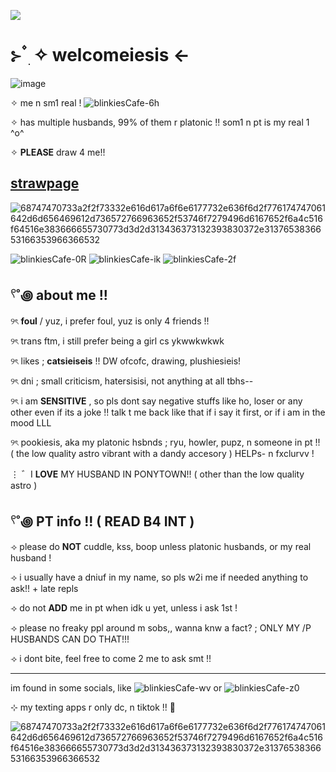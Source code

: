 ![](https://komarev.com/ghpvc/?username=litteryzu&color=641c41&style=for-the-badge&label=PROFILE+VIEWS) 

 # ⊱  ۫ ׅ ✧ welcomeiesis  <-

![image](https://github.com/user-attachments/assets/34f8bb10-b480-4b9f-bbc5-0d7de24c828c)

✧ me n sm1 real ! ![blinkiesCafe-6h](https://github.com/user-attachments/assets/9a1a3b39-2586-466f-9513-76485852dadb)


✧ has multiple husbands, 99% of them r platonic !! som1 n pt is my real 1 ^o^

✧ **PLEASE** draw 4 me!!

## [strawpage](https://yzuwi.straw.page)

![68747470733a2f2f73332e616d617a6f6e6177732e636f6d2f776174747061642d6d656469612d736572766963652f53746f7279496d6167652f6a4c516f64516e383666655730773d3d2d313436373132393830372e3137653836653166353966366532](https://github.com/user-attachments/assets/e882f3be-7262-4881-9497-a7372254963c)



![blinkiesCafe-0R](https://github.com/user-attachments/assets/6c0d2704-14c1-4b6e-adaf-411b3c0fa8f0) ![blinkiesCafe-ik](https://github.com/user-attachments/assets/d8361f89-622b-4a05-8903-3fe0d5ac85da) ![blinkiesCafe-2f](https://github.com/user-attachments/assets/3b57d6f4-c45a-4894-9e5a-e50d336eed42)


## 𓍢˚꩜ about me !!


୨ৎ **foul** / yuz, i prefer foul, yuz is only 4 friends !!

୨ৎ trans ftm, i still prefer being a girl cs ykwwkwkwk 

୨ৎ likes ; **catsieiseis** !! DW ofcofc, drawing, plushiesieis! 

୨ৎ dni ; small criticism, hatersisisi, not anything at all tbhs--

୨ৎ i am **SENSITIVE** , so pls dont say negative stuffs like ho, loser or any other even if its a joke !! talk t me back like that if i say it first, or if i am in the mood LLL

୨ৎ pookiesis, aka my platonic hsbnds ; ryu, howler, pupz, n someone in pt !! ( the low quality astro vibrant with a dandy accesory ) HELPs- n fxclurvv !

⋮  ゛I **LOVE** MY HUSBAND IN PONYTOWN!! ( other than the low quality astro ) 


## 𓍢˚꩜ PT info !! ( READ B4 INT )


⟢ please do **NOT** cuddle, kss, boop unless platonic husbands, or my real husband !

⟢ i usually have a dniuf in my name, so pls w2i me if needed anything to ask!! + late repls

⟢ do not **ADD** me in pt when idk u yet, unless i ask 1st !

⟢ please no freaky ppl around m sobs,, wanna knw a fact? ; ONLY MY /P HUSBANDS CAN DO THAT!!!

⟢ i dont bite, feel free to come 2 me to ask smt !! 

-------------------------------------------------------------

im found in some socials, like ![blinkiesCafe-wv](https://github.com/user-attachments/assets/0294e547-9fbd-4148-b273-38e3f6673cc3) or ![blinkiesCafe-z0](https://github.com/user-attachments/assets/f1f9871c-c74c-4ef5-b781-a247c732571d)


⊹ my texting apps r only dc, n tiktok !! 🦴



![68747470733a2f2f73332e616d617a6f6e6177732e636f6d2f776174747061642d6d656469612d736572766963652f53746f7279496d6167652f6a4c516f64516e383666655730773d3d2d313436373132393830372e3137653836653166353966366532](https://github.com/user-attachments/assets/e882f3be-7262-4881-9497-a7372254963c)





















